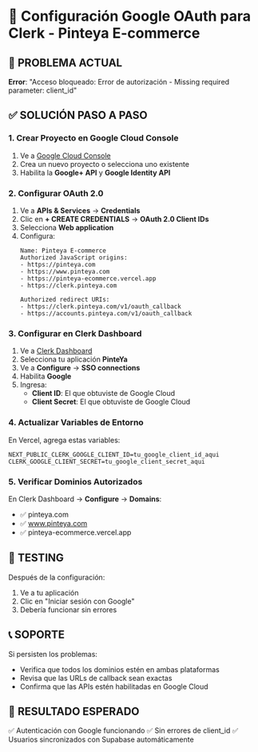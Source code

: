 # 🔐 Configuración Google OAuth para Clerk - Pinteya E-commerce

## 🚨 PROBLEMA ACTUAL
**Error**: "Acceso bloqueado: Error de autorización - Missing required parameter: client_id"

## ✅ SOLUCIÓN PASO A PASO

### **1. Crear Proyecto en Google Cloud Console**

1. Ve a [Google Cloud Console](https://console.cloud.google.com/)
2. Crea un nuevo proyecto o selecciona uno existente
3. Habilita la **Google+ API** y **Google Identity API**

### **2. Configurar OAuth 2.0**

1. Ve a **APIs & Services** → **Credentials**
2. Clic en **+ CREATE CREDENTIALS** → **OAuth 2.0 Client IDs**
3. Selecciona **Web application**
4. Configura:
   ```
   Name: Pinteya E-commerce
   Authorized JavaScript origins:
   - https://pinteya.com
   - https://www.pinteya.com
   - https://pinteya-ecommerce.vercel.app
   - https://clerk.pinteya.com
   
   Authorized redirect URIs:
   - https://clerk.pinteya.com/v1/oauth_callback
   - https://accounts.pinteya.com/v1/oauth_callback
   ```

### **3. Configurar en Clerk Dashboard**

1. Ve a [Clerk Dashboard](https://dashboard.clerk.com/)
2. Selecciona tu aplicación **PinteYa**
3. Ve a **Configure** → **SSO connections**
4. Habilita **Google**
5. Ingresa:
   - **Client ID**: El que obtuviste de Google Cloud
   - **Client Secret**: El que obtuviste de Google Cloud

### **4. Actualizar Variables de Entorno**

En Vercel, agrega estas variables:
```env
NEXT_PUBLIC_CLERK_GOOGLE_CLIENT_ID=tu_google_client_id_aqui
CLERK_GOOGLE_CLIENT_SECRET=tu_google_client_secret_aqui
```

### **5. Verificar Dominios Autorizados**

En Clerk Dashboard → **Configure** → **Domains**:
- ✅ pinteya.com
- ✅ www.pinteya.com  
- ✅ pinteya-ecommerce.vercel.app

## 🔄 TESTING

Después de la configuración:
1. Ve a tu aplicación
2. Clic en "Iniciar sesión con Google"
3. Debería funcionar sin errores

## 📞 SOPORTE

Si persisten los problemas:
- Verifica que todos los dominios estén en ambas plataformas
- Revisa que las URLs de callback sean exactas
- Confirma que las APIs estén habilitadas en Google Cloud

## 🎯 RESULTADO ESPERADO

✅ Autenticación con Google funcionando
✅ Sin errores de client_id
✅ Usuarios sincronizados con Supabase automáticamente
